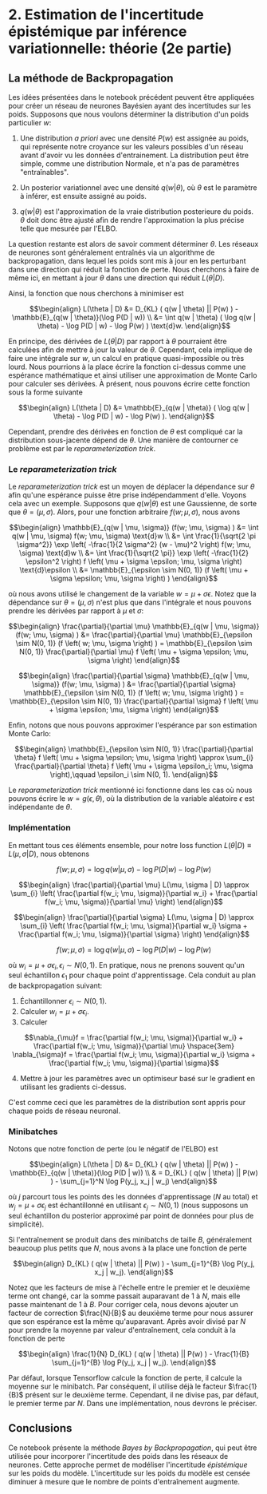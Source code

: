 # 2. Estimation de l'incertitude épistémique par inférence variationnelle: théorie (2e partie)

## La méthode de Backpropagation

Les idées présentées dans le notebook précédent peuvent être appliquées pour créer un réseau de neurones Bayésien ayant des incertitudes sur les poids. Supposons que nous voulons déterminer la distribution d'un poids particulier $`w`$:

1. Une distribution *a priori* avec une densité $`P(w)`$ est assignée au poids, qui représente notre croyance sur les valeurs possibles d'un réseau avant d'avoir vu les données d'entrainement. La distribution peut être simple, comme une distribution Normale, et n'a pas de paramètres "entraînables".

2. Un posterior variationnel avec une densité $`q(w | \theta)`$, où $`\theta`$ est le paramètre à inférer, est ensuite assigné au poids.

3. $`q(w | \theta)`$ est l'approximation de la vraie distribution posterieure du poids. $`\theta`$ doit donc être ajusté afin de rendre l'approximation la plus précise telle que mesurée par l'ELBO.

La question restante est alors de savoir comment déterminer $`\theta`$. Les réseaux de neurones sont généralement entraînés via un algorithme de backpropagation, dans lequel les poids sont mis à jour en les perturbant dans une direction qui réduit la fonction de perte. Nous cherchons à faire de même ici, en mettant à jour $`\theta`$ dans une direction qui réduit $`L(\theta | D)`$.

Ainsi, la fonction que nous cherchons à minimiser est

```math
\begin{align}
L(\theta | D) &= D_{KL} ( q(w | \theta) || P(w) ) - \mathbb{E}_{q(w | \theta)}(\log P(D | w)) \\
&= \int q(w | \theta) ( \log q(w | \theta) - \log P(D | w) - \log P(w) ) \text{d}w.
\end{align}
```

En principe, des dérivées de $`L(\theta | D)`$ par rapport à $`\theta`$ pourraient être calculées afin de mettre à jour la valeur de $`\theta`$. Cependant, cela implique de faire une intégrale sur $`w`$, un calcul en pratique quasi-impossible ou très lourd. Nous pourrions à la place écrire la fonction ci-dessus comme une espérance mathématique et ainsi utiliser une approximation de Monte Carlo pour calculer ses dérivées. À présent, nous pouvons écrire cette fonction sous la forme suivante

```math
\begin{align}
L(\theta | D) &= \mathbb{E}_{q(w | \theta)} ( \log q(w | \theta) - \log P(D | w) - \log P(w) ).
\end{align}
```

Cependant, prendre des dérivées en fonction de $`\theta`$ est compliqué car la distribution sous-jacente dépend de $`\theta`$. Une manière de contourner ce problème est par le *reparameterization trick*.

### Le *reparameterization trick*

Le *reparameterization trick* est un moyen de déplacer la dépendance sur $`\theta`$ afin qu'une espérance puisse être prise indépendamment d'elle. Voyons cela avec un exemple. Supposons que $`q(w | \theta)`$ est une Gaussienne, de sorte que $`\theta = (\mu, \sigma)`$. Alors, pour une fonction arbitraire $`f(w; \mu, \sigma)`$, nous avons

```math
\begin{align}
\mathbb{E}_{q(w | \mu, \sigma)} (f(w; \mu, \sigma) ) &= \int q(w | \mu, \sigma) f(w; \mu, \sigma) \text{d}w \\
&= \int \frac{1}{\sqrt{2 \pi \sigma^2}} \exp \left( -\frac{1}{2 \sigma^2} (w - \mu)^2 \right) f(w; \mu, \sigma) \text{d}w \\
&= \int \frac{1}{\sqrt{2 \pi}} \exp \left( -\frac{1}{2} \epsilon^2 \right) f \left( \mu + \sigma \epsilon; \mu, \sigma \right) \text{d}\epsilon \\
&= \mathbb{E}_{\epsilon \sim N(0, 1)} (f \left( \mu + \sigma \epsilon; \mu, \sigma \right) )
\end{align}
```

où nous avons utilisé le changement de la variable $`w = \mu + \sigma \epsilon`$. Notez que la dépendance sur $`\theta = (\mu, \sigma)`$ n'est plus que dans l'intégrale et nous pouvons prendre les dérivées par rapport à $`\mu`$ et $`\sigma`$:

```math
\begin{align}
\frac{\partial}{\partial \mu} \mathbb{E}_{q(w | \mu, \sigma)} (f(w; \mu, \sigma) ) &= \frac{\partial}{\partial \mu} \mathbb{E}_{\epsilon \sim N(0, 1)} (f \left( w; \mu, \sigma \right) ) = \mathbb{E}_{\epsilon \sim N(0, 1)} \frac{\partial}{\partial \mu} f \left( \mu + \sigma \epsilon; \mu, \sigma \right)
\end{align}
```

```math
\begin{align}
\frac{\partial}{\partial \sigma} \mathbb{E}_{q(w | \mu, \sigma)} (f(w; \mu, \sigma) ) &= \frac{\partial}{\partial \sigma} \mathbb{E}_{\epsilon \sim N(0, 1)} (f \left( w; \mu, \sigma \right) ) = \mathbb{E}_{\epsilon \sim N(0, 1)} \frac{\partial}{\partial \sigma} f \left( \mu + \sigma \epsilon; \mu, \sigma \right)
\end{align}
```

Enfin, notons que nous pouvons approximer l'espérance par son estimation Monte Carlo:

```math
\begin{align}
\mathbb{E}_{\epsilon \sim N(0, 1)}  \frac{\partial}{\partial \theta} f \left( \mu + \sigma \epsilon; \mu, \sigma \right) \approx \sum_{i}  \frac{\partial}{\partial \theta} f \left( \mu + \sigma \epsilon_i; \mu, \sigma \right),\qquad \epsilon_i \sim N(0, 1).
\end{align}
```

Le *reparameterization trick* mentionné ici fonctionne dans les cas où nous pouvons écrire le $`w = g(\epsilon, \theta)`$, où la distribution de la variable aléatoire $`\epsilon`$ est indépendante de $`\theta`$.


### Implémentation

En mettant tous ces éléments ensemble, pour notre loss function $`L(\theta | D) \equiv L(\mu, \sigma | D)`$, nous obtenons

```math
f(w; \mu, \sigma) = \log q(w | \mu, \sigma) - \log P(D | w) - \log P(w)
```

```math
\begin{align}
\frac{\partial}{\partial \mu} L(\mu, \sigma | D) \approx \sum_{i} \left( \frac{\partial f(w_i; \mu, \sigma)}{\partial w_i} + \frac{\partial f(w_i; \mu, \sigma)}{\partial \mu} \right)
\end{align}
```

```math
\begin{align}
\frac{\partial}{\partial \sigma} L(\mu, \sigma | D) \approx \sum_{i} \left( \frac{\partial f(w_i; \mu, \sigma)}{\partial w_i} \sigma + \frac{\partial f(w_i; \mu, \sigma)}{\partial \sigma} \right)
\end{align}
```

```math
f(w; \mu, \sigma) = \log q(w | \mu, \sigma) - \log P(D | w) - \log P(w)
```

où $`w_i = \mu + \sigma \epsilon_i, \, \epsilon_i \sim N(0, 1)`$. En pratique, nous ne prenons souvent qu'un seul échantillon $`\epsilon_1`$ pour chaque point d'apprentissage. Cela conduit au plan de backpropagation suivant:
1. Échantillonner $`\epsilon_i \sim N(0, 1)`$.
2. Calculer $`w_i = \mu + \sigma \epsilon_i`$.
3. Calculer
```math
\nabla_{\mu}f = \frac{\partial f(w_i; \mu, \sigma)}{\partial w_i} + \frac{\partial f(w_i; \mu, \sigma)}{\partial \mu} \hspace{3em} \nabla_{\sigma}f = \frac{\partial f(w_i; \mu, \sigma)}{\partial w_i} \sigma + \frac{\partial f(w_i; \mu, \sigma)}{\partial \sigma}
```
4. Mettre à jour les paramètres avec un optimiseur basé sur le gradient en utilisant les gradients ci-dessus.

C'est comme ceci que les paramètres de la distribution sont appris pour chaque poids de réseau neuronal.


### Minibatches

Notons que notre fonction de perte (ou le négatif de l'ELBO) est
```math
\begin{align}
L(\theta | D) &= D_{KL} ( q(w | \theta) || P(w) ) - \mathbb{E}_{q(w | \theta)}(\log P(D | w)) \\
& = D_{KL} ( q(w | \theta) || P(w) ) - \sum_{j=1}^N \log P(y_j, x_j | w_j)
\end{align}
```

où $`j`$ parcourt tous les points des les données d'apprentissage ($`N`$ au total) et $`w_j = \mu + \sigma \epsilon_j`$ est échantillonné en utilisant $`\epsilon_j \sim N(0, 1)`$ (nous supposons un seul échantillon du posterior approximé par point de données pour plus de simplicité).

Si l'entraînement se produit dans des minibatchs de taille $`B`$, généralement beaucoup plus petits que $`N`$, nous avons à la place une fonction de perte

```math
\begin{align}
D_{KL} ( q(w | \theta) || P(w) ) - \sum_{j=1}^{B} \log P(y_j, x_j | w_j).
\end{align}
```

Notez que les facteurs de mise à l'échelle entre le premier et le deuxième terme ont changé, car la somme passait auparavant de 1 à $`N`$, mais elle passe maintenant de 1 à $`B`$. Pour corriger cela, nous devons ajouter un facteur de correction $`\frac{N}{B}`$ au deuxième terme pour nous assurer que son espérance est la même qu'auparavant. Après avoir divisé par $`N`$ pour prendre la moyenne par valeur d'entraînement, cela conduit à la fonction de perte

```math
\begin{align}
\frac{1}{N} D_{KL} ( q(w | \theta) || P(w) ) - \frac{1}{B} \sum_{j=1}^{B} \log P(y_j, x_j | w_j).
\end{align}
```

Par défaut, lorsque Tensorflow calcule la fonction de perte, il calcule la moyenne sur le minibatch. Par conséquent, il utilise déjà le facteur $`\frac{1}{B}`$ présent sur le deuxième terme. Cependant, il ne divise pas, par défaut, le premier terme par $`N`$. Dans une implémentation, nous devrons le préciser. 

## Conclusions

Ce notebook présente la méthode *Bayes by Backpropagation*, qui peut être utilisée pour incorporer l'incertitude des poids dans les réseaux de neurones. Cette approche permet de modéliser l'incertitude *épistémique* sur les poids du modèle. L'incertitude sur les poids du modèle est censée diminuer à mesure que le nombre de points d'entraînement augmente.
